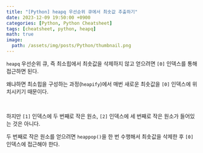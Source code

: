 ```yaml
---
title: "[Python] heapq 우선순위 큐에서 최솟값 추출하기"
date: 2023-12-09 19:50:00 +0900
categories: [Python, Python Cheatsheet]
tags: [cheatsheet, python, heapq]
math: true
image: 
  path: /assets/img/posts/Python/thumbnail.png
---
```


`heapq` 우선순위 큐, 즉 최소힙에서 최솟값을 삭제하지 않고 얻으려면 <span class="shl">`[0]` 인덱스</span>를 통해 접근하면 된다.

왜냐하면 최소힙을 구성하는 과정(`heapify`)에서 매번 새로운 최솟값을 `[0]` 인덱스에 위치시키기 때문이다.

<br>

하지만 <span class="shl">`[1]` 인덱스에 두 번째로 작은 원소, `[2]` 인덱스에 세 번째로 작은 원소가 들어있는 것은 아니다</span>.

두 번째로 작은 원소를 얻으려면 `heappop()`을 한 번 수행해서 최솟값을 삭제한 후 `[0]` 인덱스에 접근해야 한다.
